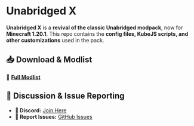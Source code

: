 # Unabridged X

**Unabridged X** is a **revival of the classic Unabridged modpack**, now for **Minecraft 1.20.1**. This repo contains the **config files, KubeJS scripts, and other customizations** used in the pack.  

## 📥 Download & Modlist  
🔗 **[Full Modlist](https://gist.github.com/BBoldt/e697e3839cd1ef064604762ba2285dbc)**  

## 📢 Discussion & Issue Reporting  
- **💬 Discord:** [Join Here](https://discord.com/invite/wV3jFx7F2e)  
- **🐛 Report Issues:** [GitHub Issues](https://github.com/BBoldt/Unabridged_X/issues)  
